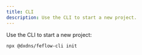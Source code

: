 ```yaml
---
title: CLI
description: Use the CLI to start a new project.
---
```


Use the CLI to start a new project:

```bash
npx @dxdns/feflow-cli init
```
